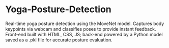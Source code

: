 # Yoga-Posture-Detection
Real-time yoga posture detection using the MoveNet model. Captures body keypoints via webcam and classifies poses to provide instant feedback. Front-end built with HTML, CSS, JS; back-end powered by a Python model saved as a .pkl file for accurate posture evaluation.
